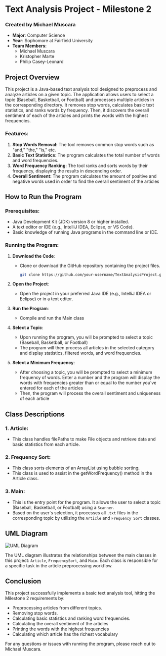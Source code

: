 # Text Analysis Project - Milestone 2

### Created by Michael Muscara
- **Major**: Computer Science
- **Year**: Sophomore at Fairfield University
- **Team Members**:
  - Michael Muscara
  - Kristopher Marte
  - Philip Casey-Leonard

## Project Overview
This project is a Java-based text analysis tool designed to preprocess and analyze articles on a given topic. The application allows users to select a topic (Baseball, Basketball, or Football) and processes multiple articles in the corresponding directory. It removes stop words, calculates basic text statistics, and ranks words by frequency. Then, it discovers the overall sentiment of each of the articles and prints the words with the highest frequencies.

### Features:
1. **Stop Words Removal**: The tool removes common stop words such as "and," "the," "is," etc.
2. **Basic Text Statistics**: The program calculates the total number of words and word frequencies.
3. **Word Frequency Ranking**: The tool ranks and sorts words by their frequency, displaying the results in descending order.
4. **Overall Sentiment**: The program calculates the amount of positive and negative words used in order to find the overall sentiment of the articles

## How to Run the Program

### Prerequisites:
- Java Development Kit (JDK) version 8 or higher installed.
- A text editor or IDE (e.g., IntelliJ IDEA, Eclipse, or VS Code).
- Basic knowledge of running Java programs in the command line or IDE.

### Running the Program:
1. **Download the Code**:
   - Clone or download the GitHub repository containing the project files.
     ```bash
     git clone https://github.com/your-username/TextAnalysisProject.git
     ```
     
2. **Open the Project**:
   - Open the project in your preferred Java IDE (e.g., IntelliJ IDEA or Eclipse) or in a text editor.
     
3. **Run the Program**:
   - Compile and run the Main class
     
4. **Select a Topic**:
   - Upon running the program, you will be prompted to select a topic (Baseball, Basketball, or Football) 
   - The program will then process all articles in the selected category and display statistics, filtered words, and word frequencies.
  
5. **Select a Minimum Frequency**:
   - After choosing a topic, you will be prompted to select a minimum frequency of words. Enter a number and the program will display the words with frequencies greater than or equal to the number you've entered for each of the articles
   - Then, the program will process the overall sentiment and uniqueness of each article
   


## Class Descriptions

### 1. **Article**:
   - This class handles filePaths to make File objects and retrieve data and basic statistics from each article.

### 2. **Frequency Sort**:
   - This class sorts elements of an ArrayList using bubble sorting.
   - This class is used to assist in the getWordFrequency() method in the Article class.

### 3. **Main**:
   - This is the entry point for the program. It allows the user to select a topic (Baseball, Basketball, or Football) using a `Scanner`.
   - Based on the user's selection, it processes all `.txt` files in the corresponding topic by utilizing the `Article` and `Frequency Sort` classes.

## UML Diagram
![UML Diagram]([https://github.com/michaelmuscara/SemesterProject-Milestone2/blob/main/Milestone%202%20UML.jpg])

The UML diagram illustrates the relationships between the main classes in this project: `Article`, `FrequencySort`, and `Main`. Each class is responsible for a specific task in the article preprocessing workflow.

## Conclusion
This project successfully implements a basic text analysis tool, hitting the Milestone 2 requirements by:
- Preprocessing articles from different topics.
- Removing stop words.
- Calculating basic statistics and ranking word frequencies.
- Calculating the overall sentiment of the articles
- Printing the words with the highest frequencies
- Calculating which article has the richest vocabulary

For any questions or issues with running the program, please reach out to Michael Muscara.
